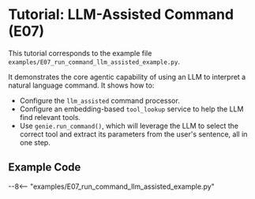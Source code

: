 # Tutorial: LLM-Assisted Command (E07)

This tutorial corresponds to the example file `examples/E07_run_command_llm_assisted_example.py`.

It demonstrates the core agentic capability of using an LLM to interpret a natural language command. It shows how to:
- Configure the `llm_assisted` command processor.
- Configure an embedding-based `tool_lookup` service to help the LLM find relevant tools.
- Use `genie.run_command()`, which will leverage the LLM to select the correct tool and extract its parameters from the user's sentence, all in one step.

## Example Code

--8<-- "examples/E07_run_command_llm_assisted_example.py"
